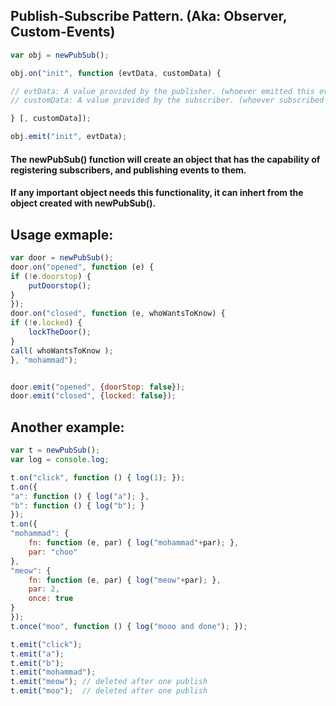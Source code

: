 ## Publish-Subscribe Pattern. (Aka: Observer, Custom-Events)
```javascript
var obj = newPubSub();

obj.on("init", function (evtData, customData) {

// evtData: A value provided by the publisher. (whoever emitted this event)
// customData: A value provided by the subscriber. (whoever subscribed to this event)

} [, customData]);

obj.emit("init", evtData);
```
#### The newPubSub() function will create an object that has the capability of registering subscribers, and publishing events to them.

#### If any important object needs this functionality, it can inhert from the object created with newPubSub().

Usage exmaple:
----------------------
```javascript
var door = newPubSub();
door.on("opened", function (e) {
if (!e.doorstop) {
	putDoorstop();
}
});
door.on("closed", function (e, whoWantsToKnow) {
if (!e.locked) {
	lockTheDoor();
}
call( whoWantsToKnow );
}, "mohammad");


door.emit("opened", {doorStop: false});
door.emit("closed", {locked: false});
```

Another example:
----------------------
```javascript
var t = newPubSub();
var log = console.log;

t.on("click", function () { log(1); });
t.on({
"a": function () { log("a"); },
"b": function () { log("b"); }
});
t.on({
"mohammad": {
	fn: function (e, par) { log("mohammad"+par); },
	par: "choo"
},
"meow": {
	fn: function (e, par) { log("meow"+par); },
	par: 2,
	once: true
}
});
t.once("moo", function () { log("mooo and done"); });

t.emit("click");
t.emit("a");
t.emit("b");
t.emit("mohammad");
t.emit("meow"); // deleted after one publish
t.emit("moo");  // deleted after one publish
```
